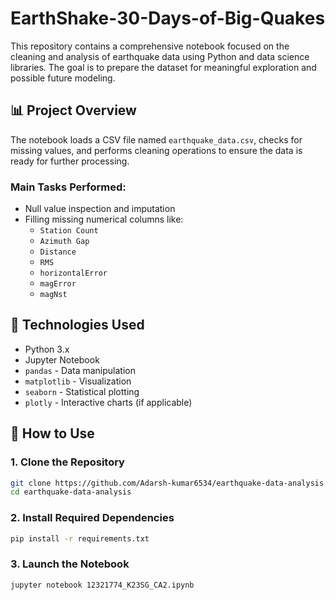 # EarthShake-30-Days-of-Big-Quakes

This repository contains a comprehensive notebook focused on the cleaning and analysis of earthquake data using Python and data science libraries. The goal is to prepare the dataset for meaningful exploration and possible future modeling.

## 📊 Project Overview

The notebook loads a CSV file named `earthquake_data.csv`, checks for missing values, and performs cleaning operations to ensure the data is ready for further processing.

### Main Tasks Performed:
- Null value inspection and imputation
- Filling missing numerical columns like:
  - `Station Count`
  - `Azimuth Gap`
  - `Distance`
  - `RMS`
  - `horizontalError`
  - `magError`
  - `magNst`
## 🧰 Technologies Used

- Python 3.x
- Jupyter Notebook
- `pandas` - Data manipulation
- `matplotlib` - Visualization
- `seaborn` - Statistical plotting
- `plotly` - Interactive charts (if applicable)

## 🚀 How to Use

### 1. Clone the Repository

```bash
git clone https://github.com/Adarsh-kumar6534/earthquake-data-analysis.git
cd earthquake-data-analysis
```

### 2. Install Required Dependencies
```bash
pip install -r requirements.txt
```
### 3. Launch the Notebook
```bash
jupyter notebook 12321774_K23SG_CA2.ipynb
```
